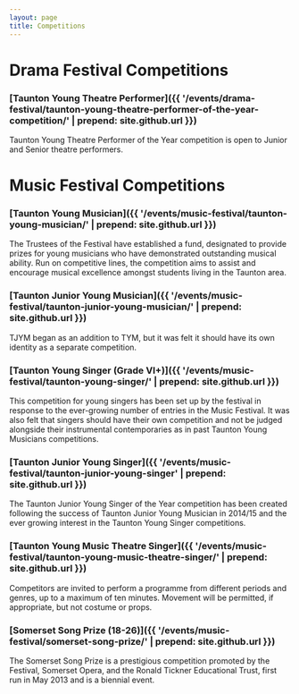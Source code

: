 ```yaml
---
layout: page
title: Competitions
---
```


# Drama Festival Competitions

### [Taunton Young Theatre Performer]({{ '/events/drama-festival/taunton-young-theatre-performer-of-the-year-competition/' | prepend: site.github.url }})

Taunton Young Theatre Performer of the Year competition is open to Junior and Senior theatre performers.

# Music Festival Competitions

### [Taunton Young Musician]({{ '/events/music-festival/taunton-young-musician/' | prepend: site.github.url }})

The Trustees of the Festival have established a fund, designated to provide prizes for young musicians who have demonstrated outstanding musical ability. Run on competitive lines, the competition aims to assist and encourage musical excellence amongst students living in the Taunton area.

### [Taunton Junior Young Musician]({{ '/events/music-festival/taunton-junior-young-musician/' | prepend: site.github.url }})

TJYM began as an addition to TYM, but it was felt it should have its own identity as a separate competition. 

### [Taunton Young Singer (Grade VI+)]({{ '/events/music-festival/taunton-young-singer/' | prepend: site.github.url }})

This competition for young singers has been set up by the festival in response to the ever-growing number of entries in the Music Festival. It was also felt that singers should have their own competition and not be judged alongside their instrumental contemporaries as in past Taunton Young Musicians competitions.

### [Taunton Junior Young Singer]({{ '/events/music-festival/taunton-junior-young-singer' | prepend: site.github.url }})

The Taunton Junior Young Singer of the Year competition has been created following the success of Taunton Junior Young Musician in 2014/15 and the ever growing interest in the Taunton Young Singer competitions.

### [Taunton Young Music Theatre Singer]({{ '/events/music-festival/taunton-young-music-theatre-singer/' | prepend: site.github.url }})

Competitors are invited to perform a programme from different periods and genres, up to a maximum of ten minutes. Movement will be permitted, if appropriate, but not costume or props. 

### [Somerset Song Prize (18-26)]({{ '/events/music-festival/somerset-song-prize/' | prepend: site.github.url }})

The Somerset Song Prize is a prestigious competition promoted by the Festival, Somerset Opera, and the Ronald Tickner Educational Trust, first run in May 2013 and is a biennial event.